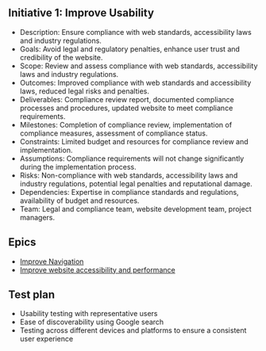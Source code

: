 ## Initiative 1: Improve Usability

* Description: Ensure compliance with web standards, accessibility laws and industry regulations.
* Goals: Avoid legal and regulatory penalties, enhance user trust and credibility of the website.
* Scope: Review and assess compliance with web standards, accessibility laws and industry regulations.
* Outcomes: Improved compliance with web standards and accessibility laws, reduced legal risks and penalties.
* Deliverables: Compliance review report, documented compliance processes and procedures, updated website to meet compliance requirements.
* Milestones: Completion of compliance review, implementation of compliance measures, assessment of compliance status.
* Constraints: Limited budget and resources for compliance review and implementation.
* Assumptions: Compliance requirements will not change significantly during the implementation process.
* Risks: Non-compliance with web standards, accessibility laws and industry regulations, potential legal penalties and reputational damage.
* Dependencies: Expertise in compliance standards and regulations, availability of budget and resources.
* Team: Legal and compliance team, website development team, project managers.

## Epics
* [Improve Navigation](epics/epic_1.1.md)
* [Improve website accessibility and performance](epics/epic_1.2.md)

## Test plan
* Usability testing with representative users
* Ease of discoverability using Google search
* Testing across different devices and platforms to ensure a consistent user experience
